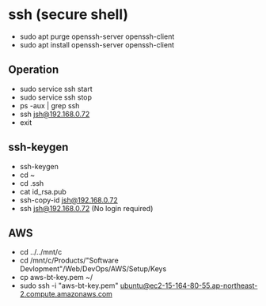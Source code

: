# ssh (secure shell)

- sudo apt purge openssh-server openssh-client
- sudo apt install openssh-server openssh-client

## Operation

- sudo service ssh start
- sudo service ssh stop
- ps -aux | grep ssh
- ssh jsh@192.168.0.72
- exit

## ssh-keygen

- ssh-keygen
- cd ~
- cd .ssh
- cat id_rsa.pub
- ssh-copy-id jsh@192.168.0.72
- ssh jsh@192.168.0.72 (No login required)

## AWS

- cd ../../mnt/c
- cd /mnt/c/Products/"Software Devlopment"/Web/DevOps/AWS/Setup/Keys
- cp aws-bt-key.pem ~/
- sudo ssh -i "aws-bt-key.pem" ubuntu@ec2-15-164-80-55.ap-northeast-2.compute.amazonaws.com
